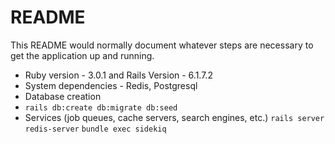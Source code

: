 # README

This README would normally document whatever steps are necessary to get the
application up and running.

* Ruby version - 3.0.1 and Rails Version - 6.1.7.2
* System dependencies - Redis, Postgresql
* Database creation
* `rails db:create db:migrate db:seed`
* Services (job queues, cache servers, search engines, etc.)
  `rails server`
  `redis-server`
  `bundle exec sidekiq`
